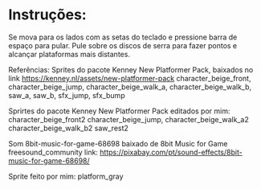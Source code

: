 # Instruções:
Se mova para os lados com as setas do teclado e pressione barra de espaço para pular.
Pule sobre os discos de serra para fazer pontos e alcançar plataformas mais distantes. 

Referências:
Sprites do pacote Kenney New Platformer Pack, baixados no link https://kenney.nl/assets/new-platformer-pack
character_beige_front, 
character_beige_jump, character_beige_walk_a,
character_beige_walk_b,
saw_a,
saw_b,
sfx_jump,
sfx_bump

Sprirtes do pacote Kenney New Platformer Pack editados por mim:
character_beige_front2 
character_beige_jump, character_beige_walk_a2
character_beige_walk_b2
saw_rest2

Som 8bit-music-for-game-68698  baixado de 8bit Music for Game freesound_community link: https://pixabay.com/pt/sound-effects/8bit-music-for-game-68698/

Sprite feito por mim: 
platform_gray
